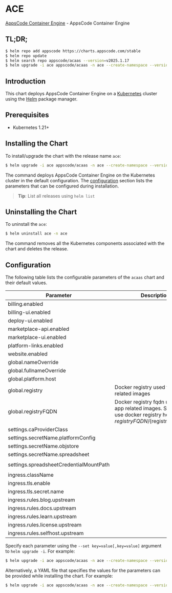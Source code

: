 # ACE

[AppsCode Container Engine](https://github.com/appscode-cloud) - AppsCode Container Engine

## TL;DR;

```bash
$ helm repo add appscode https://charts.appscode.com/stable
$ helm repo update
$ helm search repo appscode/acaas --version=v2025.1.17
$ helm upgrade -i ace appscode/acaas -n ace --create-namespace --version=v2025.1.17
```

## Introduction

This chart deploys AppsCode Container Engine on a [Kubernetes](http://kubernetes.io) cluster using the [Helm](https://helm.sh) package manager.

## Prerequisites

- Kubernetes 1.21+

## Installing the Chart

To install/upgrade the chart with the release name `ace`:

```bash
$ helm upgrade -i ace appscode/acaas -n ace --create-namespace --version=v2025.1.17
```

The command deploys AppsCode Container Engine on the Kubernetes cluster in the default configuration. The [configuration](#configuration) section lists the parameters that can be configured during installation.

> **Tip**: List all releases using `helm list`

## Uninstalling the Chart

To uninstall the `ace`:

```bash
$ helm uninstall ace -n ace
```

The command removes all the Kubernetes components associated with the chart and deletes the release.

## Configuration

The following table lists the configurable parameters of the `acaas` chart and their default values.

|                Parameter                |                                                             Description                                                              |                   Default                    |
|-----------------------------------------|--------------------------------------------------------------------------------------------------------------------------------------|----------------------------------------------|
| billing.enabled                         |                                                                                                                                      | <code>false</code>                           |
| billing-ui.enabled                      |                                                                                                                                      | <code>false</code>                           |
| deploy-ui.enabled                       |                                                                                                                                      | <code>false</code>                           |
| marketplace-api.enabled                 |                                                                                                                                      | <code>false</code>                           |
| marketplace-ui.enabled                  |                                                                                                                                      | <code>false</code>                           |
| platform-links.enabled                  |                                                                                                                                      | <code>false</code>                           |
| website.enabled                         |                                                                                                                                      | <code>false</code>                           |
| global.nameOverride                     |                                                                                                                                      | <code>"ace"</code>                           |
| global.fullnameOverride                 |                                                                                                                                      | <code>""</code>                              |
| global.platform.host                    |                                                                                                                                      | <code>appscode.ninja</code>                  |
| global.registry                         | Docker registry used to pull app related images                                                                                      | <code>""</code>                              |
| global.registryFQDN                     | Docker registry fqdn used to pull app related images. Set this to use docker registry hosted at ${registryFQDN}/${registry}/${image} | <code>ghcr.io</code>                         |
| settings.caProviderClass                |                                                                                                                                      | <code>""</code>                              |
| settings.secretName.platformConfig      |                                                                                                                                      | <code>""</code>                              |
| settings.secretName.objstore            |                                                                                                                                      | <code>""</code>                              |
| settings.secretName.spreadsheet         |                                                                                                                                      | <code>""</code>                              |
| settings.spreadsheetCredentialMountPath |                                                                                                                                      | <code>"/data/marketplace-credentials"</code> |
| ingress.className                       |                                                                                                                                      | <code>"nginx-ace"</code>                     |
| ingress.tls.enable                      |                                                                                                                                      | <code>true</code>                            |
| ingress.tls.secret.name                 |                                                                                                                                      | <code>"ace-cert"</code>                      |
| ingress.rules.blog.upstream             |                                                                                                                                      | <code>""</code>                              |
| ingress.rules.docs.upstream             |                                                                                                                                      | <code>""</code>                              |
| ingress.rules.learn.upstream            |                                                                                                                                      | <code>""</code>                              |
| ingress.rules.license.upstream          |                                                                                                                                      | <code>""</code>                              |
| ingress.rules.selfhost.upstream         |                                                                                                                                      | <code>""</code>                              |


Specify each parameter using the `--set key=value[,key=value]` argument to `helm upgrade -i`. For example:

```bash
$ helm upgrade -i ace appscode/acaas -n ace --create-namespace --version=v2025.1.17 --set global.nameOverride="ace"
```

Alternatively, a YAML file that specifies the values for the parameters can be provided while
installing the chart. For example:

```bash
$ helm upgrade -i ace appscode/acaas -n ace --create-namespace --version=v2025.1.17 --values values.yaml
```
